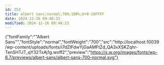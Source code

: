 ```yaml
---
id: 253
title: albert sans;normal;700;100%;U+0-10FFFF
date: 2024-12-26 09:48:23
modified: 2024-12-26 09:48:23
---
```



{"fontFamily":"\"Albert Sans\"","fontStyle":"normal","fontWeight":"700","src":"http://localhost:10039/wp-content/uploads/fonts/i7dZIFdwYjGaAMFtZd_QA3xXSKZqhr-TenSHTJT_qY32TxAj1g.woff2","preview":"https://s.w.org/images/fonts/wp-6.7/previews/albert-sans/albert-sans-700-normal.svg"}